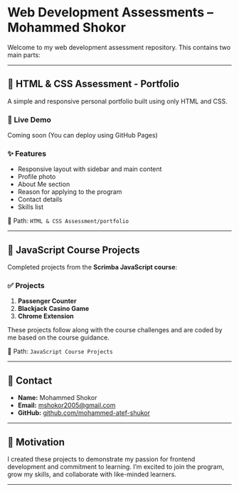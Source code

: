 # Web Development Assessments – Mohammed Shokor

Welcome to my web development assessment repository. This contains two main parts:

---

## 📁 HTML & CSS Assessment - Portfolio

A simple and responsive personal portfolio built using only HTML and CSS.

### 🔗 Live Demo
Coming soon (You can deploy using GitHub Pages)

### ✨ Features
- Responsive layout with sidebar and main content
- Profile photo
- About Me section
- Reason for applying to the program
- Contact details
- Skills list

📂 Path: `HTML & CSS Assessment/portfolio`

---

## 📁 JavaScript Course Projects

Completed projects from the **Scrimba JavaScript course**:

### ✅ Projects
1. **Passenger Counter**  
2. **Blackjack Casino Game**  
3. **Chrome Extension**

These projects follow along with the course challenges and are coded by me based on the course guidance.

📂 Path: `JavaScript Course Projects`

---

## 📩 Contact

- **Name:** Mohammed Shokor  
- **Email:** mshokor2005@gmail.com  
- **GitHub:** [github.com/mohammed-atef-shukor](https://github.com/mohammed-atef-shukor)

---

## 🚀 Motivation

I created these projects to demonstrate my passion for frontend development and commitment to learning. I’m excited to join the program, grow my skills, and collaborate with like-minded learners.

---


